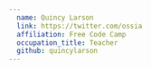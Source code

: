 ```yaml
---
  name: Quincy Larson
  link: https://twitter.com/ossia
  affiliation: Free Code Camp
  occupation_title: Teacher
  github: quincylarson
---
```

